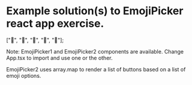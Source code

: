 # Example solution(s) to EmojiPicker react app exercise.

["🦊", "🦄", "🐨", "🐥", "🦑"];

Note: EmojiPicker1 and EmojiPicker2 components are available. Change App.tsx to import and use one or the other.

EmojiPicker2 uses array.map to render a list of buttons based on a list of emoji options.
